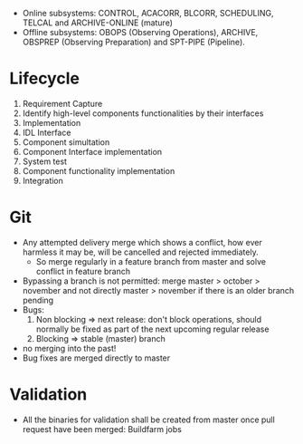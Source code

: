 
* Online subsystems: CONTROL, ACACORR, BLCORR, SCHEDULING, TELCAL and ARCHIVE-ONLINE (mature)
* Offline subsystems: OBOPS (Observing Operations), ARCHIVE, OBSPREP (Observing Preparation) and SPT-PIPE (Pipeline).



# Lifecycle

1. Requirement Capture
  1. Identify high-level components functionalities by their interfaces
2. Implementation
  1. IDL Interface
  2. Component simultation
  3. Component Interface implementation
  4. System test
  5. Component functionality implementation
3. Integration


# Git
* Any attempted delivery merge which shows a conflict, how ever harmless it may be, will be cancelled and rejected immediately.
  * So merge regularly in a feature branch from master and solve conflict in feature branch
* Bypassing a branch is not permitted: merge master > october > november and not directly master > november if there is an older branch pending
* Bugs:
  1. Non blocking => next release: don't block operations, should normally be fixed as part of the next upcoming regular release
  2. Blocking => stable (master) branch
* no merging into the past!
* Bug fixes are merged directly to master


# Validation
* All the binaries for validation shall be created from master once pull request have been merged: Buildfarm jobs

